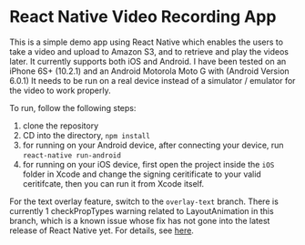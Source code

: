 # React Native Video Recording App

This is a simple demo app using React Native which enables the users to take a video and upload to Amazon S3, and to retrieve and play the videos later. It currently supports both iOS and Android. I have been tested on an iPhone 6S+ (10.2.1) and an Android Motorola Moto G with (Android Version 6.0.1)
It needs to be run on a real device instead of a simulator / emulator for the video to work properly.

To run, follow the following steps:
1. clone the repository
2. CD into the directory, `npm install`
3. for running on your Android device, after connecting your device, run `react-native run-android`
4. for running on your iOS device, first open the project inside the `iOS` folder in Xcode and change the signing ceritificate to your valid ceritifcate, then you can run it from Xcode itself.

For the text overlay feature, switch to the `overlay-text` branch. There is currently 1 checkPropTypes warning related to LayoutAnimation in this branch, which is a known issue whose fix has not gone into the latest release of React Native yet. For details, see [here](https://github.com/facebook/react-native/issues/14381).
